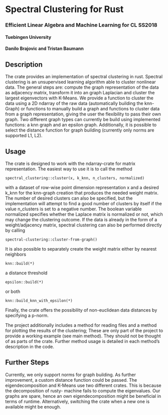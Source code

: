 # Spectral Clustering for Rust
### Efficient Linear Algebra and Machine Learning for CL SS2018
#### Tuebingen University
#### Danilo Brajovic and Tristan Baumann
## Description
The crate provides an implementation of spectral clustering in rust. Spectral clustering is an unsupervised
learning algorithm able to cluster nonlinear data. The general steps are: compute the graph representation
of the data as adjacency matrix, transform it into an graph Laplacian and cluster the largest eigenvectors
with K-Means. We provide a function to cluster the data using a 2D ndarray of the raw data (automatically
building the knn-Graph) or functions to manually build a graph and functions to cluster data from a graph
representation, giving the user the flexibility to pass their own graph. Two different graph types can currently
be build using implemented functions: a knn graph and an epsilon graph. Additionally, it is possible to select
the distance function for graph building (currently only norms are supported L1, L2).

## Usage
The crate is designed to work with the ndarray-crate for matrix representation. The easiest way to use it is
to call the method

````
spectral_clustering::cluster(x, k_knn, n_clusters, normalized)
````

with a dataset of row-wise point dimension representation x and a desired k_knn for the knn-graph creation that produces the needed
weight matrix. The number of desired clusters can also be specified, but the implementation will attempt
to find a good number of clusters by itself if the value n_clusters is set to a negative number. The boolean variable normalized
specifies whether the Laplace matrix is normalized or not, which may change the clustering outcome.
If the data is already in the form of a weight/adjacency matrix, spectral clustering can also be performed directly by calling

````
spectral-clustering::cluster-from-graph()
````

It is also possible to separately create the weight matrix either by nearest neighbors

````
knn::build(*)
````

a distance threshold

````
epsilon::build(*)
````

or both 
````
knn::build_knn_with_epsilon(*)
````

Finally, the crate offers the possibility of non-euclidean data distances by specifying a p-norm.

The project additionally includes a method for reading files and a method for plotting the results of the
clustering; These are only part of the project to provide a working example (see main method). They should
not be thought of as parts of the crate.
Further method usage is detailed in each method’s description in the code.

## Further Steps
Currently, we only support norms for graph building. As further improvement, a custom distance function could be passed.
The eigendecomposition and K-Means use two different crates. This is because the decomposition of rusty-
machine fails to compute the eigenvalues. Our graphs are spare, hence an own eigendecomposition might be
beneficial in terms of runtime. Alternatively, switching the crate when a new one is available might be enough.
